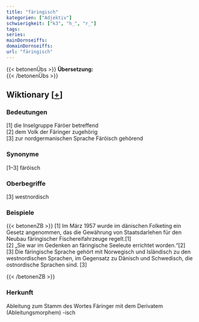 ```yaml
---
title: "färingisch"
kategorien: ["Adjektiv"]
schwierigkeit: ["k3", "h_", "r_"]
tags:
series:
mainDornseiffs:
domainDornseiffs:
url: "färingisch"
---
```


{{< betonenÜbs >}}
**Übersetzung:**  
{{< /betonenÜbs >}}

## Wiktionary [[+](https://de.wiktionary.org/wiki/färingisch)]

### Bedeutungen
[1] die Inselgruppe Färöer betreffend  
[2] dem Volk der Färinger zugehörig  
[3] zur nordgermanischen Sprache Färöisch gehörend  

### Synonyme
[1–3] färöisch  

### Oberbegriffe
[3] westnordisch  

### Beispiele
{{< betonenZB >}}
[1] Im März 1957 wurde im dänischen Folketing ein Gesetz angenommen, das die Gewährung von Staatsdarlehen für den Neubau färingischer Fischereifahrzeuge regelt.[1]  
[2] „Sie war im Gedenken an färingische Seeleute errichtet worden.“[2]  
[3] Die färingische Sprache gehört mit Norwegisch und Isländisch zu den westnordischen Sprachen, im Gegensatz zu Dänisch und Schwedisch, die ostnordische Sprachen sind. [3]  

{{< /betonenZB >}}
### Herkunft
Ableitung zum Stamm des Wortes Färinger mit dem Derivatem (Ableitungsmorphem) -isch  


